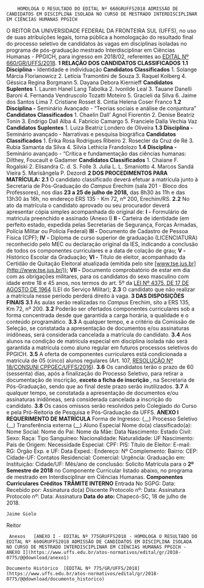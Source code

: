         HOMOLOGA O RESULTADO DO EDITAL Nº 660GRUFFS2018 ADMISSÃO DE CANDIDATOS EM DISCIPLINA ISOLADA NO CURSO DE MESTRADO INTERDISCIPLINAR EM CIÊNCIAS HUMANAS PPGICH  

 O REITOR DA UNIVERSIDADE FEDERAL DA FRONTEIRA SUL (UFFS), no uso de suas atribuições legais, torna pública a homologação do resultado final do processo seletivo de candidatos às vagas em disciplinas isoladas no programa de pós-graduação mestrado Interdisciplinar em Ciências Humanas - PPGICH, para ingresso em 2018/02, referentes ao [EDITAL Nº 660/GR/UFFS/2018](https://www.uffs.edu.br/atos-normativos/edital/gr/2018-0660).  **1 RELAÇÃO DOS CANDIDATOS CLASSIFICADOS**  **1.1 Disciplina -** Identidade e individuação     **Candidatos Classificados**      1. Solange Márcia Florianowicz     2. Letícia Tramontini de Souza     3. Raquel Kolberg     4. Géssica Regina Borgmann     5. Dayana Debora Kiernieff           **Candidatos Suplentes**      1. Lauren Hanel Lang Tabolka     2. Ivonilde Leal     3. Tauane Danelli Baroni     4. Fernanda Vendruscolo Tozatti Moteiro     5. Gracieli da Silva     6. Jaime dos Santos Lima     7. Cristiane Rosset     8. Cíntia Helena Coser Franco     **1.2 Disciplina -** Seminário Avançado - “Teorias sociais e análise de conjuntura”     **Candidatos Classificados**      1. Chaelin Dall’ Agnol Fiorentin     2. Denise Beatriz Tonin     3. Endrigo Dall Alba     4. Fabrício Camargo     5. Franciele Dalla Vechia Vaz           **Candidatos Suplentes**      1. Luiza Beatriz Londero de Oliveira     **1.3 Disciplina -** Seminário avançado - Narrativas e pesquisa biográfica     **Candidatos Classificados**      1. Érika Rosa Rodrigues Ribeiro     2. Rosecler da Cruz de Ré     3. Rubia Samanta da Silva     4. Silvia Lethicia Frandolozo     **1.4 Disciplina -** Seminário avançado - “Crítica e fundamentação das ciências humanas: Dilthey, Foucault e Gadamer     **Candidatos Classificados**      1. Chaiane F. Rogalski     2. Elisandra C. d. S. Folle     3. Julia L. L. Smaniotto     4. Marcos Sandá Vieira     5. Marisângela P. Dezordi      **2 DOS PROCEDIMENTOS PARA MATRÍCULA:**  **2.1** O candidato classificado deverá efetuar a matrícula junto à Secretaria de Pós-Graduação do *Campus* Erechim (sala 201 - Bloco dos Professores), nos dias **23 a 25 de julho de 2018,** das 8h30 às 11h e das 13h30 às 16h, no endereço ERS 135 - Km 72, nº 200, Erechim/RS. **2.2** No ato da matrícula o candidato aprovado ou seu procurador deverá apresentar cópia simples acompanhada do original de: **I -** Formulário de matrícula preenchido e assinado (Anexo I) **II -** Carteira de identidade (em perfeito estado, expedida pelas Secretarias de Segurança, Forças Armadas, Polícia Militar ou Polícia Federal) **III -** Documento de Cadastro de Pessoa Física (CPF); **IV -** Diploma de curso superior de graduação (LICENCIATURA) reconhecido pelo MEC ou declaração original da IES, indicando a conclusão de todos os componentes curriculares e a data de colação de grau; **V -** Histórico Escolar da Graduação; **VI -** Título de eleitor, acompanhado da Certidão de Quitação Eleitoral atualizada (emitida pelo site [www.tse.jus.br](http://www.tse.jus.br/)); **VII -** Documento comprobatório de estar em dia com as obrigações militares, para os candidatos do sexo masculino com idade entre 18 e 45 anos, nos termos do art. 5º da [LEI Nº 4375, DE 17 DE AGOSTO DE 1964](http://www.planalto.gov.br/ccivil_03/leis/l4375.htm)  (LEI do Serviço Militar); **2.3** O candidato que não realizar a matrícula nesse período perderá direito à vaga.  **3 DAS DISPOSIÇÕES FINAIS**  **3.1** As aulas serão realizadas no *Campus* Erechim, sito a ERS 135, Km 72, nº 200. **3.2** Poderão ser ofertados componentes curriculares sob a forma concentrada desde que garantida a carga horária, a qualidade e o conteúdo programático. **3.3** A qualquer tempo, e a critério da Comissão de Seleção, se constatada a apresentação de documentos e/ou assinaturas inidôneas, será considerada cancelada a matrícula do candidato. **3.4** Aos alunos na condição de matrícula especial em disciplina isolada não será garantida a matrícula como aluno regular em futuros processos seletivos do PPGICH. **3.5** A oferta de componentes curriculares está condicionada a matrícula de 05 (cinco) alunos regulares (Art. 107, [RESOLUÇÃO Nº 18/CONSUNI CPPGEC/UFFS/2016](https://www.uffs.edu.br/atos-normativos/resolucao/consunicppgec/2016-0018)). **3.6** Os candidatos terão o prazo de 60 (sessenta) dias, após a finalização do Processo Seletivo, para retirar a documentação de inscrição, **exceto a ficha de inscrição** , na Secretaria de Pós-Graduação, sendo que ao final deste prazo serão inutilizados. **3.7** A qualquer tempo, se constatada a apresentação de documentos e/ou assinaturas inidôneas, será considerada cancelada a inscrição do candidato. **3.8** Os casos omissos serão resolvidos pelo Colegiado do Curso e pela Pró-Reitoria de Pesquisa e Pós-Graduação da UFFS.  **ANEXO I**   **REQUERIMENTO DE MATRÍCULA**       Forma de Ingresso:   (\_\_) Processo Seletivo   (\_\_) Transferência externa   (\_\_) Aluno Especial           Nome do(a) classificado(a):   Nome Social:     Nome do Pai:   Nome da Mãe:     Data Nascimento:   Estado Civil:     Sexo:   Raça:     Tipo Sanguíneo:   Nacionalidade:     Naturalidade:  UF Nascimento:    País de Origem:   Necessidade Especial:     CPF:   PIS:     Título de Eleitor:   E-mail:     RG:   Órgão Exp. e UF:   Data Exped.:     Endereço:   Nº Complemento:   Bairro:     CEP:   Cidade-UF:     Contatos Residencial:   Comercial:   Urgência:     Graduação em:     Instituição:     Cidade/UF:   Mês/ano de conclusão:               Solicito Matrícula para o **2º Semestre de 2018** no Componente Curricular listado abaixo, no programa de mestrado em Interdisciplinar em Ciências Humanas.     **Componentes Curriculares**    **Créditos**                 **TRÂMITE INTERNO**      Entrada No SGPG:     Data:     Recebido por:         Assinatura do(a) Discente      Protocolo nº: Data:        Assinatura          Protocolo nº: Data:        Assinatura            **Data do ato:** Chapecó-SC, 18 de julho de 2018.   
 

    Jaime Giolo   
 Reitor 

     Anexos   [ANEXO I - EDITAL Nº 775GRUFFS2018 - HOMOLOGA O RESULTADO DO EDITAL Nº 660GRUFFS2018 ADMISSÃO DE CANDIDATOS EM DISCIPLINA ISOLADA NO CURSO DE MESTRADO INTERDISCIPLINAR EM CIÊNCIAS HUMANAS PPGICH - ANEXO I](https://www.uffs.edu.br/atos-normativos/edital/gr/2018-0775/@@download/anexo1)  

    Documento Histórico  [EDITAL Nº 775/GR/UFFS/2018](https://www.uffs.edu.br/atos-normativos/edital/gr/2018-0775/@@download/documento_historico)     
      
